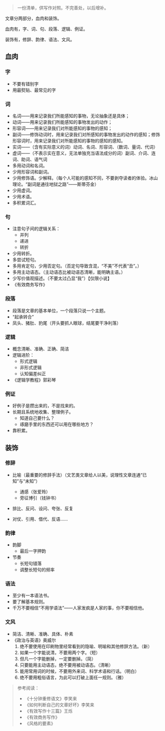 > 一份清单，供写作对照。不完善处，以后增补。

文章分两部分，血肉和装饰。

血肉有，字、词、句、段落、逻辑、例证。

装饰有，修辞、韵律、语法、文风。

## 血肉

### 字

- 不要有错别字
- 用最熨贴、最常见的字

### 词

- 名词——用来记录我们所能感知的事物，无论抽象还是具体；
- 动词——用来记录我们所能感知的事物发出的动作；
- 形容词——用来记录我们对所能感知的事物的感知；
- 副词——修饰动词时，用来记录我们对所感知的事物发出的动作的感知；修饰形容词时，用来记录我们对所能感知的事物的感知的感知。
- 实词——（含有实际意义的词）动词、名词、形容词、（数词、量词、代词）
- 虚词——（不表示实在意义，无法单独充当语法成分的词）副词、介词、连词、助词、语气词
- 多用动词和名词。
- 少用形容词和副词。
- 少用修饰语。少解释。（每个人可能的感知不同，不要剥夺读者的体验。冰山理论。“副词是通往地狱之路”——斯蒂芬金）
- 少用虚词。
- 少用术语。
- 多积累词汇。

### 句

- 注意句子间的逻辑关系：
  - 并列
  - 递进
  - 转折
- 少用转折。
- 多尝试短句。
- 多用肯定句，少用否定句。（否定句导致含混，“不美”不代表“丑”。）
- 多用主动语态。（主动语态比被动语态清晰，能明确主语。）
- 少写价值观描述。（不要太过凸显“我”）【仅限小说】
- 《有效商务写作》

### 段落

- 段落是文章的基本单位，一个段落只说一个主题。
- “起承转合”
- 凤头、猪肚、豹尾（开头要抓人眼球，结尾要干净利落）

### 逻辑

- 概念清晰、准确、正确、简洁
- 逻辑进阶：
  - 形式逻辑
  - 非形式逻辑
  - 认知偏差纠正
- 《逻辑学教程》郭彩琴

### 例证

- 好例子是攒出来的，不是找来的。
- 长期且系统地收集、整理例子。
  - 知道自己要什么？
  - 琢磨手里的东西还可以用在哪些地方？
- 靠积累。

## 装饰

### 修辞

- 比喻（最重要的修辞手法）（文艺类文章给人以美，说理性文章连通“已知”与“未知”）
  - 通感（张爱玲）
  - 旁征博引（钱钟书）


- 排比、反问、设问、夸张、反复
- 对仗、引用、借代、反语……

### 韵律

- 韵脚
  - 最后一字押韵
- 节奏
  - 长短句错落
  - 调整长短句的频率

### 语法

- 至少有一本语法书。
- 要了解基本规则。
- 千万不要相信“不用学语法”——人家发疯是人家的事，你不要相信他。

### 文风

- 简洁、清晰、准确、具体、朴素
- 《政治与英语》奥威尔
  1. 绝不要使用在印刷物里经常看到的隐喻、明喻和其他修辞方法。（新）
  2. 如果一个字能说清，不要用两个字。（短）
  3. 但凡一个字能删掉，一定要删掉。（简）
  4. 只要能用主动语态，绝不要用被动语态。（清晰）
  5. 能用常用词的时候，不要用外来词、科学术语和行话。（明白）
  6. 绝不要用粗俗语言，为此可以打破上面任一规则。（雅）


> 参考阅读：
>
> - 《十分钟重修语文》李笑来
> - 《如何判断自己的文章好坏》李笑来
> - 《有效写作十三篇》王烁
> - 《有效商务写作》
> - 《风格的要素》
